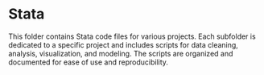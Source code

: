 # Stata
This folder contains Stata code files for various projects. Each subfolder is dedicated to a specific project and includes scripts for data cleaning, analysis, visualization, and modeling. The scripts are organized and documented for ease of use and reproducibility.

